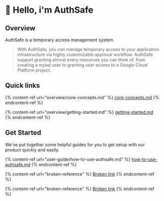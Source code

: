 # 👋 Hello, i'm AuthSafe

## Overview

AuthSafe is a temporary access management system.

> With AuthSafe, you can manage temporary access to your application infrastructure via highly customizable approval workflow. AuthSafe support granting almost every resources you can think of, from creating a mysql user to granting user access to a Google Cloud Platform project.

## Quick links

{% content-ref url="overview/core-concepts.md" %}
[core-concepts.md](overview/core-concepts.md)
{% endcontent-ref %}

{% content-ref url="overview/getting-started.md" %}
[getting-started.md](overview/getting-started.md)
{% endcontent-ref %}

## Get Started

We've put together some helpful guides for you to get setup with our product quickly and easily.

{% content-ref url="user-guide/how-to-use-authsafe.md" %}
[how-to-use-authsafe.md](user-guide/how-to-use-authsafe.md)
{% endcontent-ref %}

{% content-ref url="broken-reference" %}
[Broken link](broken-reference)
{% endcontent-ref %}

{% content-ref url="broken-reference" %}
[Broken link](broken-reference)
{% endcontent-ref %}
